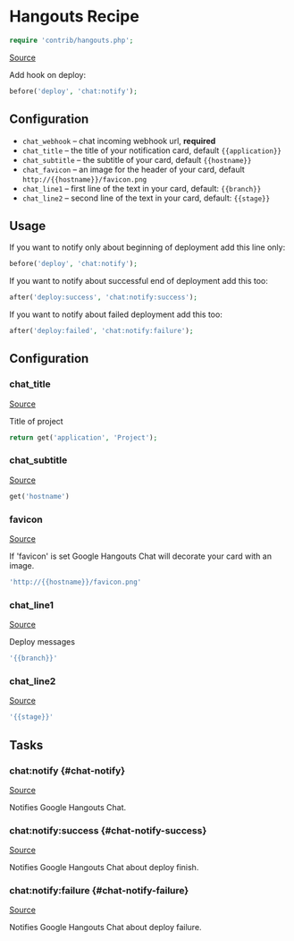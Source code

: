 <!-- DO NOT EDIT THIS FILE! -->
<!-- Instead edit contrib/hangouts.php -->
<!-- Then run bin/docgen -->

# Hangouts Recipe

```php
require 'contrib/hangouts.php';
```

[Source](/contrib/hangouts.php)



Add hook on deploy:
```php
before('deploy', 'chat:notify');
```
## Configuration
- `chat_webhook` – chat incoming webhook url, **required**
- `chat_title` – the title of your notification card, default `{{application}}`
- `chat_subtitle` – the subtitle of your card, default `{{hostname}}`
- `chat_favicon` – an image for the header of your card, default `http://{{hostname}}/favicon.png`
- `chat_line1` – first line of the text in your card, default: `{{branch}}`
- `chat_line2` – second line of the text in your card, default: `{{stage}}`
## Usage
If you want to notify only about beginning of deployment add this line only:
```php
before('deploy', 'chat:notify');
```
If you want to notify about successful end of deployment add this too:
```php
after('deploy:success', 'chat:notify:success');
```
If you want to notify about failed deployment add this too:
```php
after('deploy:failed', 'chat:notify:failure');
```


## Configuration
### chat_title
[Source](https://github.com/deployphp/deployer/blob/master/contrib/hangouts.php#L46)

Title of project

```php title="Default value"
return get('application', 'Project');
```


### chat_subtitle
[Source](https://github.com/deployphp/deployer/blob/master/contrib/hangouts.php#L50)



```php title="Default value"
get('hostname')
```


### favicon
[Source](https://github.com/deployphp/deployer/blob/master/contrib/hangouts.php#L53)

If 'favicon' is set Google Hangouts Chat will decorate your card with an image.

```php title="Default value"
'http://{{hostname}}/favicon.png'
```


### chat_line1
[Source](https://github.com/deployphp/deployer/blob/master/contrib/hangouts.php#L56)

Deploy messages

```php title="Default value"
'{{branch}}'
```


### chat_line2
[Source](https://github.com/deployphp/deployer/blob/master/contrib/hangouts.php#L57)



```php title="Default value"
'{{stage}}'
```



## Tasks

### chat:notify {#chat-notify}
[Source](https://github.com/deployphp/deployer/blob/master/contrib/hangouts.php#L60)

Notifies Google Hangouts Chat.




### chat:notify:success {#chat-notify-success}
[Source](https://github.com/deployphp/deployer/blob/master/contrib/hangouts.php#L102)

Notifies Google Hangouts Chat about deploy finish.




### chat:notify:failure {#chat-notify-failure}
[Source](https://github.com/deployphp/deployer/blob/master/contrib/hangouts.php#L144)

Notifies Google Hangouts Chat about deploy failure.




